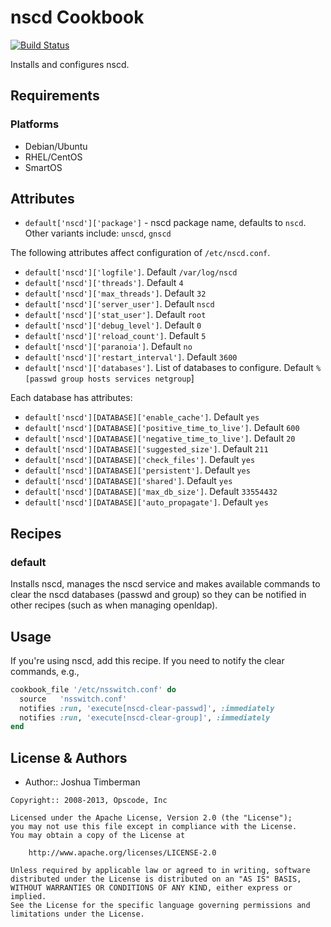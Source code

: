 nscd Cookbook
=============
[![Build Status](https://secure.travis-ci.org/opscode-cookbooks/nscd.png?branch=master)](http://travis-ci.org/opscode-cookbooks/nscd)

Installs and configures nscd.


Requirements
------------
### Platforms

- Debian/Ubuntu
- RHEL/CentOS
- SmartOS

Attributes
----------
* `default['nscd']['package']` - nscd package name, defaults to `nscd`. Other variants include: `unscd`, `gnscd`

The following attributes affect configuration of `/etc/nscd.conf`.
* `default['nscd']['logfile']`. Default `/var/log/nscd`
* `default['nscd']['threads']`. Default `4`
* `default['nscd']['max_threads']`. Default `32`
* `default['nscd']['server_user']`. Default `nscd`
* `default['nscd']['stat_user']`. Default `root`
* `default['nscd']['debug_level']`. Default `0`
* `default['nscd']['reload_count']`. Default `5`
* `default['nscd']['paranoia']`. Default `no`
* `default['nscd']['restart_interval']`. Default `3600`
* `default['nscd']['databases']`. List of databases to configure. Default `%[passwd group hosts services netgroup`]

Each database has attributes:
* `default['nscd'][DATABASE]['enable_cache']`. Default `yes`
* `default['nscd'][DATABASE]['positive_time_to_live']`. Default `600`
* `default['nscd'][DATABASE]['negative_time_to_live']`. Default `20`
* `default['nscd'][DATABASE]['suggested_size']`. Default `211`
* `default['nscd'][DATABASE]['check_files']`. Default `yes`
* `default['nscd'][DATABASE]['persistent']`. Default `yes`
* `default['nscd'][DATABASE]['shared']`. Default `yes`
* `default['nscd'][DATABASE]['max_db_size']`. Default `33554432`
* `default['nscd'][DATABASE]['auto_propagate']`. Default `yes`

Recipes
-------
### default
Installs nscd, manages the nscd service and makes available commands to clear the nscd databases (passwd and group) so they can be notified in other recipes (such as when managing openldap).


Usage
-----
If you're using nscd, add this recipe. If you need to notify the clear commands, e.g.,

```ruby
cookbook_file '/etc/nsswitch.conf' do
  source   'nsswitch.conf'
  notifies :run, 'execute[nscd-clear-passwd]', :immediately
  notifies :run, 'execute[nscd-clear-group]', :immediately
end
```


License & Authors
-----------------
- Author:: Joshua Timberman

```text
Copyright:: 2008-2013, Opscode, Inc

Licensed under the Apache License, Version 2.0 (the "License");
you may not use this file except in compliance with the License.
You may obtain a copy of the License at

    http://www.apache.org/licenses/LICENSE-2.0

Unless required by applicable law or agreed to in writing, software
distributed under the License is distributed on an "AS IS" BASIS,
WITHOUT WARRANTIES OR CONDITIONS OF ANY KIND, either express or implied.
See the License for the specific language governing permissions and
limitations under the License.
```
